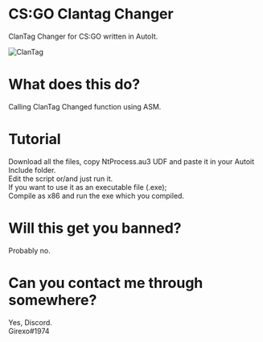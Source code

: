 # CS:GO Clantag Changer
ClanTag Changer for CS:GO written in AutoIt.

![ClanTag](https://github.com/kevinalberts/CSGO_Clantag_Changer/assets/79926312/c32d6f53-728f-479e-8b6c-cbdedfdeda57)

# What does this do?
Calling ClanTag Changed function using ASM.

# Tutorial
Download all the files, copy NtProcess.au3 UDF and paste it in your Autoit Include folder.  
Edit the script or/and just run it.  
If you want to use it as an executable file (.exe);  
Compile as x86 and run the exe which you compiled.

# Will this get you banned?
Probably no.

# Can you contact me through somewhere?
Yes, Discord.  
Girexo#1974
